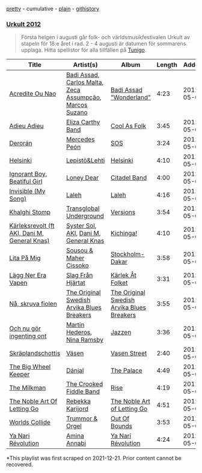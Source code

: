 [pretty](/playlists/pretty/7b1rMSnmiYfj8nH8spIjxF.md) - cumulative - [plain](/playlists/plain/7b1rMSnmiYfj8nH8spIjxF) - [githistory](https://github.githistory.xyz/mackorone/spotify-playlist-archive/blob/main/playlists/plain/7b1rMSnmiYfj8nH8spIjxF)

### [Urkult 2012](https://open.spotify.com/playlist/7HsngfErmC6abTVUnyZ4Kr)

> Första helgen i augusti går folk\- och världsmusikfestivalen Urkult av stapeln för 18:e året i rad\. 2 \- 4 augusti är datumen för sommarens upplaga\. Hitta spellistor för alla tillfällen på <a href="spottily:app:tunigo">Tunigo</a>.

| Title | Artist(s) | Album | Length | Added | Removed |
|---|---|---|---|---|---|
| [Acredite Ou Nao](https://open.spotify.com/track/7oR0W6OuHfDGvr8zjYKxy0) | [Badi Assad](https://open.spotify.com/artist/5FjCbWsyUcmYeuOweDuyqs), [Carlos Malta](https://open.spotify.com/artist/5gxBb5QQrdwYzKMtP3KlyM), [Zeca Assumpção](https://open.spotify.com/artist/7gKUlLG0rXbo1vFLzl59AF), [Marcos Suzano](https://open.spotify.com/artist/7eoxe0CyQFAF2xpYYvstkp) | [Badi Assad "Wonderland"](https://open.spotify.com/album/4q2wgF4AA9KTQgOZMLhceH) | 4:23 | 2012-05-07 |  |
| [Adieu Adieu](https://open.spotify.com/track/0WrZHpGTisO2fY9kNFCpQv) | [Eliza Carthy Band](https://open.spotify.com/artist/4YTnnujbEgZWtBjvVWJ3jP) | [Cool As Folk](https://open.spotify.com/album/4LY2oo8jrUdaY4s96glDZk) | 3:45 | 2012-05-07 |  |
| [Derorán](https://open.spotify.com/track/57z6ZQArBVBktoKwzI9074) | [Mercedes Peón](https://open.spotify.com/artist/0rR3hAtKmhMyZukxCFWLT4) | [SOS](https://open.spotify.com/album/4GVrMcH00aqKDSVEWyX5U9) | 3:24 | 2012-05-07 |  |
| [Helsinki](https://open.spotify.com/track/3j9K6ETgmehcBlhBcqT9NH) | [Lepistö&Lehti](https://open.spotify.com/artist/1i9Qra6w0mopgP6uiSCORF) | [Helsinki](https://open.spotify.com/album/5TxG1mbxhvaggbHvB1Wjo2) | 4:10 | 2012-05-07 |  |
| [Ignorant Boy, Beatiful Girl](https://open.spotify.com/track/3tKZnG0UASS8zftOrFIH95) | [Loney Dear](https://open.spotify.com/artist/4Bb8rhvCjLOjNOl1DbFkph) | [Citadel Band](https://open.spotify.com/album/2NdsxJipz3wJv1nRcWrRNa) | 4:00 | 2012-05-07 |  |
| [Invisible \(My Song\)](https://open.spotify.com/track/67ZWOoyh31HqkY7cEorFu7) | [Laleh](https://open.spotify.com/artist/62QZPjYQMoo5g56FP9Webq) | [Laleh](https://open.spotify.com/album/64o8Xiysec8ro1PqcgYWuh) | 4:16 | 2012-05-07 |  |
| [Khalghi Stomp](https://open.spotify.com/track/0yOkjMOg4lKTQWoUncrOCY) | [Transglobal Underground](https://open.spotify.com/artist/1J3SQiv951KEbTdyDHFWVQ) | [Versions](https://open.spotify.com/album/4zdK8ROO5TGCVrW94hwb6j) | 3:54 | 2012-05-07 |  |
| [Kärleksrevolt \(ft AKI, Dani M, General Knas\)](https://open.spotify.com/track/0UAIYyAoDEh6xE2p9TmQyj) | [Syster Sol](https://open.spotify.com/artist/76ViH9hMBGfdwkmp1wYay5), [AKI](https://open.spotify.com/artist/77FK5F2AWebXG5IiEnoHLv), [Dani M](https://open.spotify.com/artist/5ILMkt5lW4KAyTXMNYWaGF), [General Knas](https://open.spotify.com/artist/42SZWoHp8GLbTAFCF8xOIy) | [Kichinga!](https://open.spotify.com/album/2vlAx9wzuPIG9Zlhznjeiq) | 4:10 | 2012-05-07 |  |
| [Lita På Mig](https://open.spotify.com/track/2rPjvogDmYL27rUT8KcnTO) | [Sousou & Maher Cissoko](https://open.spotify.com/artist/3NCqtIPq43NfGwM2pQPwL5) | [Stockholm\-Dakar](https://open.spotify.com/album/1kCXC2rMrXmG4GSV0HsDrT) | 3:58 | 2012-05-07 |  |
| [Lägg Ner Era Vapen](https://open.spotify.com/track/31HeDuMlBUhpNS54MjAvpy) | [Slag Från Hjärtat](https://open.spotify.com/artist/4tZTjEESkhauKWaQHBA2t0) | [Kärlek Åt Folket](https://open.spotify.com/album/5DfSecZZrcF66lFUrsmwgp) | 3:31 | 2012-05-07 |  |
| [Nå, skruva fiolen](https://open.spotify.com/track/7pZfpoj7iaMjBjCHUudxfL) | [The Original Swedish Arvika Blues Breakers](https://open.spotify.com/artist/2TfPd3IVw81gTedEGjzLUy) | [The Original Swedish Arvika Blues Breakers](https://open.spotify.com/album/2XsjLRA3EK8r2p1t49tTOS) | 3:55 | 2012-05-07 |  |
| [Och nu gör ingenting ont](https://open.spotify.com/track/3FT1eDSj5OwOdlWKlRXBdE) | [Martin Hederos](https://open.spotify.com/artist/0KrueSPl32yXv6KbERkUBL), [Nina Ramsby](https://open.spotify.com/artist/6ydrBmge20NnUZiq2Ep4jP) | [Jazzen](https://open.spotify.com/album/7Miw544mP86G1gFz9fSzQS) | 3:36 | 2012-05-07 |  |
| [Skräplandschottis](https://open.spotify.com/track/2QHHvb2VLMNGecrrtSOwUl) | [Väsen](https://open.spotify.com/artist/1Njrx1AMU4ymWHjfSlwLpE) | [Vasen Street](https://open.spotify.com/album/4CIrBUqy2nvaf8C3CBUGh3) | 2:40 | 2012-05-07 |  |
| [The Big Wheel Keeper](https://open.spotify.com/track/4uyXWPtSZyJ42Tk4UVpEna) | [Dánjal](https://open.spotify.com/artist/7jy0D5smo4KoaT8017h6pM) | [The Palace](https://open.spotify.com/album/1X9vSYoVtFSegvG2sv2DFE) | 4:49 | 2012-05-07 |  |
| [The Milkman](https://open.spotify.com/track/24aCcsty8l962MRS2O8lcT) | [The Crooked Fiddle Band](https://open.spotify.com/artist/7yPYxVZR5b7kWhYQo2QvQL) | [Rise](https://open.spotify.com/album/5hoYMu6rmIW4wYDbhp5hkX) | 4:19 | 2012-05-07 |  |
| [The Noble Art Of Letting Go](https://open.spotify.com/track/45NFu3B0HI8MyrAZiSE2eo) | [Rebekka Karijord](https://open.spotify.com/artist/4oPxnYcUKmm0pH33ibXd6u) | [The Noble Art of Letting Go](https://open.spotify.com/album/0ay9YI33rTUQj12f3wnnWN) | 4:51 | 2012-05-07 |  |
| [Worlds Collide](https://open.spotify.com/track/2HER2aCzjMybh0geocdnze) | [Trummor & Orgel](https://open.spotify.com/artist/5wVGq0o0tqq9ZAfdbzDpzA) | [Out Of Bounds](https://open.spotify.com/album/6djosSFr0iHH5oO9RyJlBd) | 3:53 | 2012-05-07 |  |
| [Ya Nari Révolution](https://open.spotify.com/track/5T1jltYYjuGNbFGCVxmzjp) | [Amina Annabi](https://open.spotify.com/artist/0syaepUD5LLHaIp2Kx1jJI) | [Ya Nari Révolution](https://open.spotify.com/album/2JS2vzQQi1a2CZ6gtFXUnd) | 4:24 | 2012-05-07 |  |

\*This playlist was first scraped on 2021-12-21. Prior content cannot be recovered.
